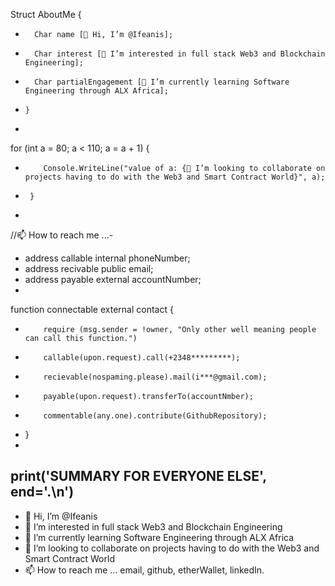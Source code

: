  Struct AboutMe {
-       Char name [👋 Hi, I’m @Ifeanis];
-       Char interest [👀 I’m interested in full stack Web3 and Blockchain Engineering];
-       Char partialEngagement [🌱 I’m currently learning Software Engineering through ALX Africa];
-     }
-
 for (int a = 80; a < 110; a = a + 1) {
-         Console.WriteLine("value of a: {💞️ I’m looking to collaborate on projects having to do with the Web3 and Smart Contract World}", a);
-      }
-
 //📫 How to reach me ...-   
- address callable internal phoneNumber;
- address recivable public<internal please> email;
- address payable external<internal please> accountNumber;
-
 function connectable external contact {
-         require (msg.sender = !owner, "Only other well meaning people can call this function.")
-         callable(upon.request).call(+2348*********);
-         recievable(nospaming.please).mail(i***@gmail.com);
-         payable(upon.request).transferTo(accountNmber);
-         commentable(any.one).contribute(GithubRepository);
- }
-

  print('SUMMARY FOR EVERYONE ELSE', end='.\n')
- 
- 👋 Hi, I’m @Ifeanis
- 👀 I’m interested in full stack Web3 and Blockchain Engineering
- 🌱 I’m currently learning Software Engineering through ALX Africa
- 💞️ I’m looking to collaborate on projects having to do with the Web3 and Smart Contract World
- 📫 How to reach me ... email, github, etherWallet, linkedIn.
  
 <!---
Ifeanis/Ifeanis is a ✨ special ✨ repository because its `README.md` (this file) appears on your GitHub profile.
You can click the Preview link to take a look at your changes.
--->
